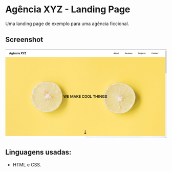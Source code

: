 # Agência XYZ - Landing Page

Uma landing page de exemplo para uma agência ficcional.

## Screenshot

![](./src/Screenshot_1.png)

## Linguagens usadas:

- HTML e CSS.